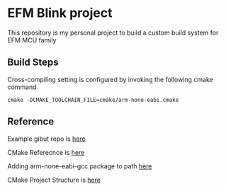 # EFM Blink project

This repository is my personal project to build a custom build system for EFM MCU family

## Build Steps

Cross-compiling setting is configured by invoking the following cmake command
```
cmake -DCMAKE_TOOLCHAIN_FILE=cmake/arm-none-eabi.cmake
```

## Reference
Example gibut repo is [here](https://github.com/cortexm/baremetal)

CMake Referecnce is [here](https://cmake.org/cmake/help/latest/manual/cmake.1.html#introduction-to-cmake-buildsystems)

Adding arm-none-eabi-gcc package to path [here](https://gist.github.com/joegoggins/7763637)

CMake Project Structure is [here](https://github.com/embeddedartistry/cmake-project-skeleton)